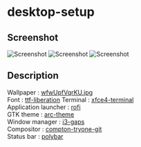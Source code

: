 # desktop-setup

## Screenshot
![Screenshot](screenshot/2020-07-02-135501_1920x1080_scrot.png)
![Screenshot](screenshot/2020-07-02-135346_1920x1080_scrot.png)
![Screenshot](screenshot/2020-07-06-154157_1920x1080_scrot.png)

## Description
Wallpaper : [wfwUpfVqrKU.jpg](https://unsplash.com/photos/wfwUpfVqrKU)  
Font : [ttf-liberation](https://www.archlinux.org/packages/community/any/ttf-liberation)
Terminal : [xfce4-terminal](https://www.archlinux.org/packages/extra/x86_64/xfce4-terminal)  
Application launcher : [rofi](https://www.archlinux.org/packages/community/x86_64/rofi)  
GTK theme : [arc-theme](https://github.com/jnsh/arc-theme)  
Window manager : [i3-gaps  ](https://www.archlinux.org/packages/community/x86_64/i3-gaps)   
Compositor : [compton-tryone-git](https://aur.archlinux.org/packages/compton-tryone-git)  
Status bar : [polybar](https://aur.archlinux.org/packages/polybar)  